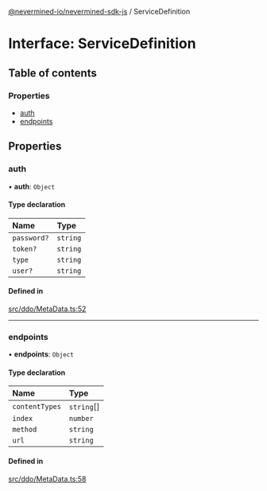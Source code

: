 [@nevermined-io/nevermined-sdk-js](../code-reference.md) / ServiceDefinition

# Interface: ServiceDefinition

## Table of contents

### Properties

- [auth](ServiceDefinition.md#auth)
- [endpoints](ServiceDefinition.md#endpoints)

## Properties

### auth

• **auth**: `Object`

#### Type declaration

| Name | Type |
| :------ | :------ |
| `password?` | `string` |
| `token?` | `string` |
| `type` | `string` |
| `user?` | `string` |

#### Defined in

[src/ddo/MetaData.ts:52](https://github.com/nevermined-io/sdk-js/blob/661349d/src/ddo/MetaData.ts#L52)

___

### endpoints

• **endpoints**: `Object`

#### Type declaration

| Name | Type |
| :------ | :------ |
| `contentTypes` | `string`[] |
| `index` | `number` |
| `method` | `string` |
| `url` | `string` |

#### Defined in

[src/ddo/MetaData.ts:58](https://github.com/nevermined-io/sdk-js/blob/661349d/src/ddo/MetaData.ts#L58)
